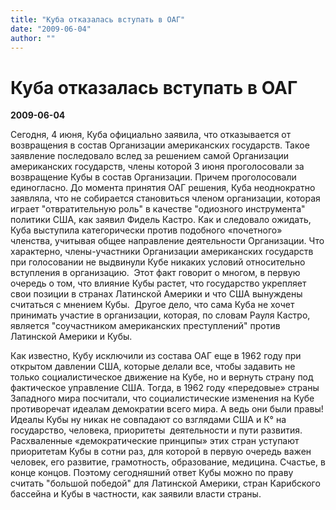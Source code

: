 ```yaml
---
title: "Куба отказалась вступать в ОАГ"
date: "2009-06-04"
author: ""
---
```


# Куба отказалась вступать в ОАГ

**2009-06-04** 

Сегодня, 4 июня, Куба официально заявила, что отказывается от возвращения в состав Организации американских государств. Такое заявление последовало вслед за решением самой Организации американских государств, члены которой 3 июня проголосовали за возвращение Кубы в состав Организации. Причем проголосовали единогласно. До момента принятия ОАГ решения, Куба неоднократно заявляла, что не собирается становиться членом организации, которая играет "отвратительную роль" в качестве "одиозного инструмента" политики США, как заявил Фидель Кастро. Как и следовало ожидать, Куба выступила категорически против подобного «почетного» членства, учитывая общее направление деятельности Организации. Что характерно, члены-участники Организации американских государств при голосовании не выдвинули Кубе никаких условий относительно вступления в организацию.  Этот факт говорит о многом, в первую очередь о том, что влияние Кубы растет, что государство укрепляет свои позиции в странах Латинской Америки и что США вынуждены считаться с мнением Кубы.  Другое дело, что сама Куба не хочет принимать участие в организации, которая, по словам Рауля Кастро, является "соучастником американских преступлений" против Латинской Америки и Кубы.

Как известно, Кубу исключили из состава ОАГ еще в 1962 году при открытом давлении США, которые делали все, чтобы задавить не только социалистическое движение на Кубе, но и вернуть страну под фактическое управление США. Тогда, в 1962 году «передовые» страны Западного мира посчитали, что социалистические изменения на Кубе противоречат идеалам демократии всего мира. А ведь они были правы! Идеалы Кубы ну никак не совпадают со взглядами США и К° на государство, человека, приоритеты  деятельности и пути развития. Расхваленные «демократические принципы» этих стран уступают приоритетам Кубы в сотни раз, для которой в первую очередь важен человек, его развитие, грамотность, образование, медицина. Счастье, в конце концов. Поэтому сегодняшний ответ Кубы можно по праву считать "большой победой" для Латинской Америки, стран Карибского бассейна и Кубы в частности, как заявили власти страны.
